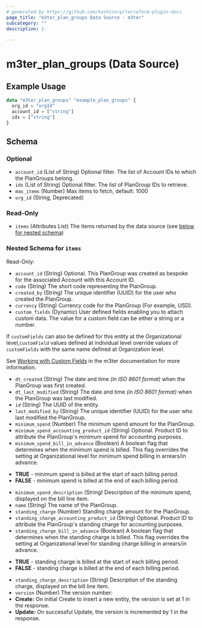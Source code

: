 ```yaml
---
# generated by https://github.com/hashicorp/terraform-plugin-docs
page_title: "m3ter_plan_groups Data Source - m3ter"
subcategory: ""
description: |-
  
---
```


# m3ter_plan_groups (Data Source)



## Example Usage

```terraform
data "m3ter_plan_groups" "example_plan_groups" {
  org_id = "orgId"
  account_id = ["string"]
  ids = ["string"]
}
```

<!-- schema generated by tfplugindocs -->
## Schema

### Optional

- `account_id` (List of String) Optional filter. The list of Account IDs to which the PlanGroups belong.
- `ids` (List of String) Optional filter. The list of PlanGroup IDs to retrieve.
- `max_items` (Number) Max items to fetch, default: 1000
- `org_id` (String, Deprecated)

### Read-Only

- `items` (Attributes List) The items returned by the data source (see [below for nested schema](#nestedatt--items))

<a id="nestedatt--items"></a>
### Nested Schema for `items`

Read-Only:

- `account_id` (String) Optional. This PlanGroup was created as bespoke for the associated Account with this Account ID.
- `code` (String) The short code representing the PlanGroup.
- `created_by` (String) The unique identifier (UUID) for the user who created the PlanGroup.
- `currency` (String) Currency code for the PlanGroup (For example, USD).
- `custom_fields` (Dynamic) User defined fields enabling you to attach custom data. The value for a custom field can be either a string or a number.

If `customFields` can also be defined for this entity at the Organizational level,`customField` values defined at individual level override values of `customFields` with the same name defined at Organization level.

See [Working with Custom Fields](https://www.m3ter.com/docs/guides/creating-and-managing-products/working-with-custom-fields) in the m3ter documentation for more information.
- `dt_created` (String) The date and time *(in ISO 8601 format)* when the PlanGroup was first created.
- `dt_last_modified` (String) The date and time *(in ISO 8601 format)* when the PlanGroup was last modified.
- `id` (String) The UUID of the entity.
- `last_modified_by` (String) The unique identifier (UUID) for the user who last modified the PlanGroup.
- `minimum_spend` (Number) The minimum spend amount for the PlanGroup.
- `minimum_spend_accounting_product_id` (String) Optional. Product ID to attribute the PlanGroup's minimum spend for accounting purposes.
- `minimum_spend_bill_in_advance` (Boolean) A boolean flag that determines when the minimum spend is billed. This flag overrides the setting at Organizational level for minimum spend billing in arrears/in advance.

* **TRUE** - minimum spend is billed at the start of each billing period. 
* **FALSE** - minimum spend is billed at the end of each billing period.
- `minimum_spend_description` (String) Description of the minimum spend, displayed on the bill line item.
- `name` (String) The name of the PlanGroup.
- `standing_charge` (Number) Standing charge amount for the PlanGroup.
- `standing_charge_accounting_product_id` (String) Optional. Product ID to attribute the PlanGroup's standing charge for accounting purposes.
- `standing_charge_bill_in_advance` (Boolean) A boolean flag that determines when the standing charge is billed. This flag overrides the setting at Organizational level for standing charge billing in arrears/in advance.

* **TRUE** - standing charge is billed at the start of each billing period. 
* **FALSE** - standing charge is billed at the end of each billing period.
- `standing_charge_description` (String) Description of the standing charge, displayed on the bill line item.
- `version` (Number) The version number:
- **Create:** On initial Create to insert a new entity, the version is set at 1 in the response.
- **Update:** On successful Update, the version is incremented by 1 in the response.
